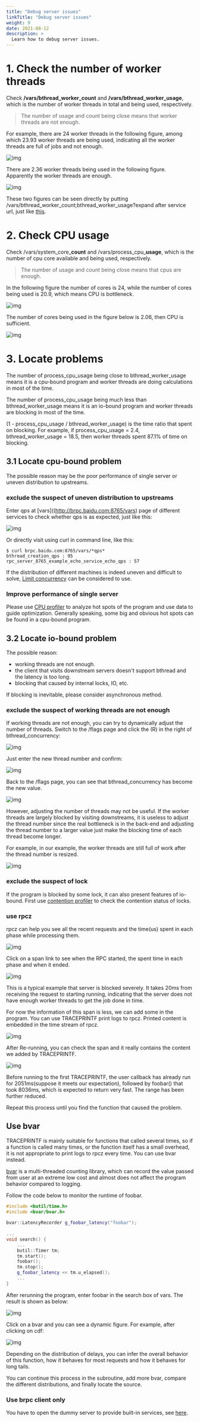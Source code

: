 ```yaml
---
title: "Debug server issues"
linkTitle: "Debug server issues"
weight: 9
date: 2021-08-12
description: >
  Learn how to debug server issues.
---
```

# 1. Check the number of worker threads

Check **/vars/bthread_worker_count** and **/vars/bthread_worker_usage**, which is the number of worker threads in total and being used, respectively.

> The number of usage and count being close means that worker threads are not enough.

For example, there are 24 worker threads in the following figure, among which 23.93 worker threads are being used, indicating all the worker threads are full of jobs and not enough.

![img](/images/docs/full_worker_usage.png)

There are 2.36 worker threads being used in the following figure. Apparently the worker threads are enough.

![img](/images/docs/normal_worker_usage.png)

These two figures can be seen directly by putting /vars/bthread_worker_count;bthread_worker_usage?expand after service url, just like [this](http://brpc.baidu.com:8765/vars/bthread_worker_count;bthread_worker_usage?expand).

# 2. Check CPU usage

Check /vars/system_core_**count** and /vars/process_cpu_**usage**, which is the number of cpu core available and being used, respectively.

> The number of usage and count being close means that cpus are enough.

In the following figure the number of cores is 24, while the number of cores being used is 20.9, which means CPU is bottleneck.

![img](/images/docs/high_cpu_usage.png)

The number of cores being used in the figure below is 2.06, then CPU is sufficient.

![img](/images/docs/normal_cpu_usage.png)

# 3. Locate problems

The number of process_cpu_usage being close to bthread_worker_usage means it is a cpu-bound program and worker threads are doing calculations in most of the time.

The number of process_cpu_usage being much less than bthread_worker_usage means it is an io-bound program and worker threads are blocking in most of the time.

(1 - process_cpu_usage / bthread_worker_usage) is the time ratio that spent on blocking. For example, if process_cpu_usage = 2.4, bthread_worker_usage = 18.5, then worker threads spent 87.1% of time on blocking.

## 3.1 Locate cpu-bound problem

The possible reason may be the poor performance of single server or uneven distribution to upstreams.

### exclude the suspect of uneven distribution to upstreams

Enter qps at [vars]((http://brpc.baidu.com:8765/vars) page of different services to check whether qps is as expected, just like this:

![img](/images/docs/bthread_creation_qps.png)

Or directly visit using curl in command line, like this:

```shell
$ curl brpc.baidu.com:8765/vars/*qps*
bthread_creation_qps : 95
rpc_server_8765_example_echo_service_echo_qps : 57
```

If the distribution of different machines is indeed uneven and difficult to solve, [Limit concurrency](../basics/#limit-concurrency) can be considered to use.

### Improve performance of single server

Please use [CPU profiler](../../builtin-services/cpu_profiler/) to analyze hot spots of the program and use data to guide optimization. Generally speaking, some big and obvious hot spots can be found in a cpu-bound program.

## 3.2 Locate io-bound problem

The possible reason:

- working threads are not enough.
- the client that visits downstream servers doesn't support bthread and the latency is too long.
- blocking that caused by internal locks, IO, etc.

If blocking is inevitable, please consider asynchronous method.

### exclude the suspect of working threads are not enough

If working threads are not enough, you can try to dynamically adjust the number of threads. Switch to the /flags page and click the (R) in the right of bthread_concurrency:

![img](/images/docs/bthread_concurrency_1.png)

Just enter the new thread number and confirm:

![img](/images/docs/bthread_concurrency_2.png)

Back to the /flags page, you can see that bthread_concurrency has become the new value.

![img](/images/docs/bthread_concurrency_3.png)

However, adjusting the number of threads may not be useful. If the worker threads are largely blocked by visiting downstreams, it is useless to adjust the thread number since the real bottleneck is in the back-end and adjusting the thread number to a larger value just make the blocking time of each thread become longer.

For example, in our example, the worker threads are still full of work after the thread number is resized.

![img](/images/docs/full_worker_usage_2.png)

### exclude the suspect of lock

If the program is blocked by some lock, it can also present features of io-bound. First use [contention profiler](../../builtin-services/contention_profiler) to check the contention status of locks.

### use rpcz

rpcz can help you see all the recent requests and the time(us) spent in each phase while processing them.

![img](/images/docs/rpcz.png)

Click on a span link to see when the RPC started, the spent time in each phase and when it ended.

![img](/images/docs/rpcz_2.png)

This is a typical example that server is blocked severely. It takes 20ms from receiving the request to starting running, indicating that the server does not have enough worker threads to get the job done in time.

For now the information of this span is less, we can add some in the program. You can use TRACEPRINTF print logs to rpcz. Printed content is embedded in the time stream of rpcz.

![img](/images/docs/trace_printf.png)

After Re-running, you can check the span and it really contains the content we added by TRACEPRINTF.

![img](/images/docs/rpcz_3.png)

Before running to the first TRACEPRINTF, the user callback has already run for 2051ms(suppose it meets our expectation), followed by foobar() that took 8036ms, which is expected to return very fast. The range has been further reduced.

Repeat this process until you find the function that caused the problem.

## Use bvar

TRACEPRINTF is mainly suitable for functions that called several times, so if a function is called many times, or the function itself has a small overhead, it is not appropriate to print logs to rpcz every time. You can use bvar instead.

[bvar](../../bvar/bvar/) is a multi-threaded counting library, which can record the value passed from user at an extreme low cost and almost does not affect the program behavior compared to logging.

Follow the code below to monitor the runtime of foobar.

```c++
#include <butil/time.h>
#include <bvar/bvar.h>
 
bvar::LatencyRecorder g_foobar_latency("foobar");
 
...
void search() {
    ...
    butil::Timer tm;
    tm.start();
    foobar();
    tm.stop();
    g_foobar_latency << tm.u_elapsed();
    ...
}
```

After rerunning the program, enter foobar in the search box of vars. The result is shown as below:

![img](/images/docs/foobar_bvar.png)

Click on a bvar and you can see a dynamic figure. For example, after clicking on cdf:

![img](/images/docs/foobar_latency_cdf.png)

Depending on the distribution of delays, you can infer the overall behavior of this function, how it behaves for most requests and how it behaves for long tails.

You can continue this process in the subroutine, add more bvar, compare the different distributions, and finally locate the source.

### Use brpc client only

You have to open the dummy server to provide built-in services, see [here](../../client/dummy-server/).